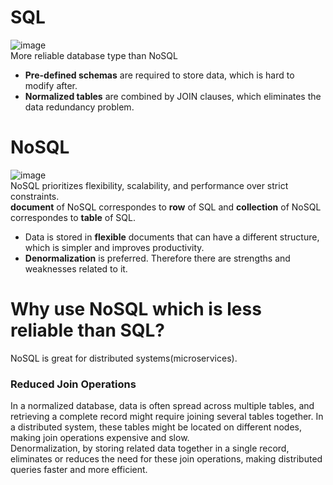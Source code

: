 # SQL
![image](https://user-images.githubusercontent.com/67142421/177896991-3d9ef63a-30d7-4c7a-9695-cc48baa8b120.png)<br>
More reliable database type than NoSQL
- **Pre-defined schemas** are required to store data, which is hard to modify after.
- **Normalized tables** are combined by JOIN clauses, which eliminates the data redundancy problem.

# NoSQL
![image](https://user-images.githubusercontent.com/67142421/177898003-73e84048-afd7-4979-91f3-798c07ab27fa.png)<br>
NoSQL prioritizes flexibility, scalability, and performance over strict constraints.<br>
**document** of NoSQL correspondes to **row** of SQL and **collection** of NoSQL correspondes to **table** of SQL.<br>
- Data is stored in **flexible** documents that can have a different structure, which is simpler and improves productivity.
- **Denormalization** is preferred. Therefore there are strengths and weaknesses related to it.

# Why use NoSQL which is less reliable than SQL?
NoSQL is great for distributed systems(microservices).
### Reduced Join Operations
In a normalized database, data is often spread across multiple tables, and retrieving a complete record might require joining several tables together. In a distributed system, these tables might be located on different nodes, making join operations expensive and slow.<br>
Denormalization, by storing related data together in a single record, eliminates or reduces the need for these join operations, making distributed queries faster and more efficient.
